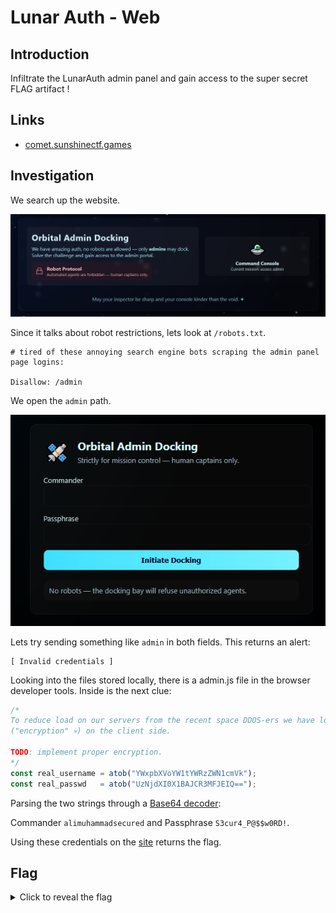 # Lunar Auth  - Web
## Introduction
Infiltrate the LunarAuth admin panel and gain access to the super secret FLAG artifact !

## Links
* [comet.sunshinectf.games](https://comet.sunshinectf.games) 

## Investigation
We search up the website.

![main-page.png](main-page.png)

Since it talks about robot restrictions, lets look at `/robots.txt`.

```text
# tired of these annoying search engine bots scraping the admin panel page logins:

Disallow: /admin
```

We open the `admin` path.

![admin-page.png](admin-page.png)

Lets try sending something like `admin` in both fields. This returns an alert:

```text
[ Invalid credentials ]
```

Looking into the files stored locally, there is a admin.js file in the browser developer tools. Inside is the next clue:

```js
/*
To reduce load on our servers from the recent space DDOS-ers we have lowered login attempts by using Base64 encoded encryption
("encryption" 💀) on the client side.

TODO: implement proper encryption.
*/
const real_username = atob("YWxpbXVoYW1tYWRzZWN1cmVk");
const real_passwd   = atob("UzNjdXI0X1BAJCR3MFJEIQ==");
```

Parsing the two strings through a [Base64 decoder](https://www.base64decode.org/):

Commander `alimuhammadsecured` and Passphrase `S3cur4_P@$$w0RD!`.

Using these credentials on the [site](https://comet.sunshinectf.games/admin) returns the flag.

## Flag
<details>
<summary>Click to reveal the flag</summary>

```text
sun{cl1ent_s1d3_auth_1s_N3V3R_a_g00d_1d3A_983765367890393232}
```